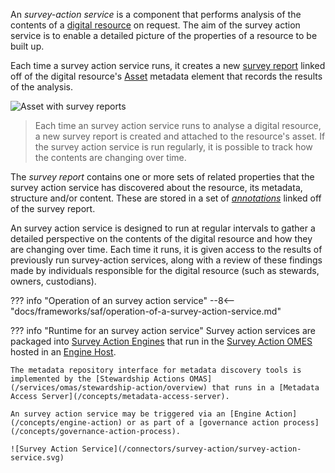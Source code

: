 <!-- SPDX-License-Identifier: CC-BY-4.0 -->
<!-- Copyright Contributors to the ODPi Egeria project. -->

An *survey-action service* is a component that performs analysis of the contents of a [digital resource](/concepts/digital-resource) on request.  The aim of the survey action service is to enable a detailed picture of the properties of a resource to be built up.

Each time a survey action service runs, it creates a new [survey report](/concepts/survey-report) linked off of the digital resource's [Asset](/concepts/asset) metadata element that records the results of the analysis.  

![Asset with survey reports](/frameworks/saf/asset-to-survey-reports.svg)
> Each time an survey action service runs to analyse a digital resource, a new survey report is created and attached to the resource's asset.  If the survey action service is run regularly, it is possible to track how the contents are changing over time.

The *survey report* contains one or more sets of related properties that the survey action service has discovered about the resource, its metadata, structure and/or content.  These are stored in a set of [*annotations*](/concepts/survey-report/#annotations) linked off of the survey report.

An survey action service is designed to run at regular intervals to gather a detailed perspective on the contents of the digital resource and how they are changing over time.  Each time it runs, it is given access to the results of previously run survey-action services, along with a review of these findings made by individuals responsible for the digital resource (such as stewards, owners, custodians).

??? info "Operation of an survey action service"
    --8<-- "docs/frameworks/saf/operation-of-a-survey-action-service.md"

??? info "Runtime for an survey action service"
    Survey action services are packaged into [Survey Action Engines](/concepts/survey-action-engine) that run in the [Survey Action OMES](/services/omes/survey-action/overview) hosted in an [Engine Host](/concepts/engine-host).  

    The metadata repository interface for metadata discovery tools is implemented by the [Stewardship Actions OMAS](/services/omas/stewardship-action/overview) that runs in a [Metadata Access Server](/concepts/metadata-access-server).

    An survey action service may be triggered via an [Engine Action](/concepts/engine-action) or as part of a [governance action process](/concepts/governance-action-process).

    ![Survey Action Service](/connectors/survey-action/survey-action-service.svg)




